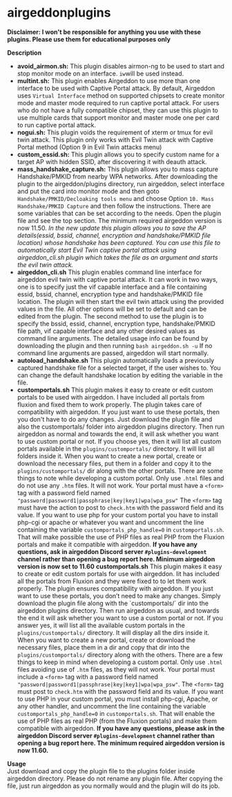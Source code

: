 # airgeddonplugins
<strong>Disclaimer: I won't be responsible for anything you use with these plugins. Please use them for educational purposes only</strong>

<strong>Description</strong>

<ul>
    <li>
        <strong>avoid_airmon.sh:</strong> This plugin disables airmon-ng to be used to start and stop monitor mode on an interface. <code>iw</code>will be used instead.
    </li>
    <li>
        <strong>multint.sh:</strong> This plugin enables Airgeddon to use more than one interface to be used with Captive Portal attack. By default, Airgeddon uses <code>Virtual Interface</code> method on supported chipsets to create  monitor mode and master mode required to run captive portal attack. For users who do not have a fully compatible chipset, they can use this plugin to use multiple cards that support monitor and master mode one per card to run captive portal attack.
    </li>
    <li>
        <strong>nogui.sh:</strong> This plugin voids the requirement of xterm or tmux for evil twin attack. This plugin only works with Evil Twin attack with Captive Portal method (Option 9 in Evil Twin attacks menu)
    </li>
    <li>
        <strong>custom_essid.sh:</strong> This plugin allows you to specify custom name for a target AP with hidden SSID, after discovering it with deauth attack.
    </li>
    <li>
        <strong>mass_handshake_capture.sh:</strong> This plugin allows you to mass capture Handshake/PMKID from nearby WPA networks. After downloading the plugin to the airgeddon/plugins directory, run airgeddon, select interface and put the card into monitor mode and then goto <code>Handshake/PMKID/Decloaking tools menu</code> and choose Option <code>10. Mass Handshake/PMKID Capture</code> and then follow the instructions. There are some variables that can be set according to the needs. Open the plugin file and see the top section. The minimum required airgeddon version is now 11.50. <i>In the new update this plugin allows you to save the AP details(essid, bssid, channel, encryption and handshake/PMKID file location) whose handshake has been captured. You can use this file to automatically start Evil Twin captive portal attack using airgeddon_cli.sh plugin which takes the file as an argument and starts the evil twin attack.</i>
    </li>
    <li>
        <strong>airgeddon_cli.sh</strong> This plugin enables command line interface for airgeddon evil twin with captive portal attack. It can work in two ways, one is to specify just the vif capable interface and a file containing essid, bssid, channel, encryption type and handshake/PMKID file location. The plugin will then start the evil twin attack using the provided values in the file. All other options will be set to default and can be edited from the plugin. The second method to use the plugin is to specify the bssid, essid, channel, encryption type, handshake/PMKID file path, vif capable interface and any other desired values as command line arguments. The detailed usage info can be found by downloading the plugin and then running <code>bash airgeddon.sh -u</code> If no command line arguments are passed, airgeddon will start normally.
    </li>
    <li>
        <strong>autoload_handshake.sh</strong> This plugin automatically loads a previously captured handshake file for a selected target, if the user wishes to. You can change the default handshake location by editing the variable in the file.
    </li>
    <li>
        <strong>customportals.sh</strong> This plugin makes it easy to create or edit custom portals to be used with airgeddon. I have included all portals from fluxion and fixed them to work properly. The plugin takes care of compatibility with airgeddon. If you just want to use these portals, then you don't have to do any changes. Just download the plugin file and also the customportals/ folder into airgeddon plugins directory. Then run airgeddon as normal and towards the end, it will ask whether you want to use custom portal or not. If you choose yes, then it will list all custom portals available in the <code>plugins/customportals/</code> directory. It will list all folders inside it. When you want to create a new portal, create or download the necessary files, put them in a folder and copy it to the <code>plugins/customportals/</code> dir along with the other portals. There are some things to note while developing a custom portal. Only use <code>.html</code> files and do not use any <code>.htm</code> files. It will not work. Your portal must have a <code>&lt;form&gt;</code> tag with a password field named <code>"password|password1|passphrase|key|key1|wpa|wpa_psw"</code> The <code>&lt;form&gt;</code> tag must have the action to post to <code>check.htm</code> with the password field and its value. If you want to use php for your custom portal you have to install php-cgi or apache or whatever you want and uncomment the line containing the variable <code>customportals_php_handle=0</code> in <code>customportals.sh</code>. That will make possible the use of PHP files as real PHP from the Fluxion portals and make it compatible with airgeddon. <strong>If you have any questions, ask in airgeddon Discord server <code>#plugins-development</code> channel rather than opening a bug report here. Minimum airgeddon version is now set to 11.60</strong>
        <strong>customportals.sh</strong> This plugin makes it easy to create or edit custom portals for use with airgeddon. Iit has included all the portals from Fluxion and they were fixed to to let them work properly. The plugin ensures compatibility with airgeddon. If you just want to use these portals, you don’t need to make any changes. Simply download the plugin file along with the `customportals/` dir into the airgeddon plugins directory. Then run airgeddon as usual, and towards the end it will ask whether you want to use a custom portal or not. If you answer yes, it will list all the available custom portals in the <code>plugins/customportals/</code> directory. It will display all the dirs inside it. When you want to create a new portal, create or download the necessary files, place them in a dir and copy that dir into the <code>plugins/customportals/</code> directory along with the others. There are a few things to keep in mind when developing a custom portal. Only use <code>.html</code> files avoiding use of <code>.htm</code> files, as they will not work. Your portal must include a <code>&lt;form&gt;</code> tag with a password field named <code>"password|password1|passphrase|key|key1|wpa|wpa_psw"</code>. The <code>&lt;form&gt;</code> tag must post to <code>check.htm</code> with the password field and its value. If you want to use PHP in your custom portal, you must install php-cgi, Apache, or any other handler, and uncomment the line containing the variable <code>customportals_php_handle=0</code> in <code>customportals.sh</code>. That will enable the use of PHP files as real PHP (from the Fluxion portals) and make them compatible with airgeddon. <strong>If you have any questions, please ask in the airgeddon Discord server <code>#plugins-development</code> channel rather than opening a bug report here. The minimum required airgeddon version is now 11.60.</strong>
    </li>
</ul>

<strong>Usage</strong>
<br>
Just download and copy the plugin file to the plugins folder inside airgeddon directory. Please do not rename any plugin file. After copying the file, just run airgeddon as you normally would and the plugin will do its job.

